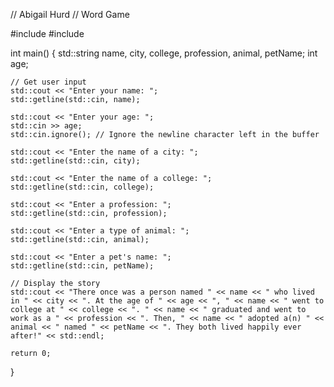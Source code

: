 // Abigail Hurd
// Word Game


#include <iostream>
#include <string>

int main() {
    std::string name, city, college, profession, animal, petName;
    int age;

    // Get user input
    std::cout << "Enter your name: ";
    std::getline(std::cin, name);

    std::cout << "Enter your age: ";
    std::cin >> age;
    std::cin.ignore(); // Ignore the newline character left in the buffer

    std::cout << "Enter the name of a city: ";
    std::getline(std::cin, city);

    std::cout << "Enter the name of a college: ";
    std::getline(std::cin, college);

    std::cout << "Enter a profession: ";
    std::getline(std::cin, profession);

    std::cout << "Enter a type of animal: ";
    std::getline(std::cin, animal);

    std::cout << "Enter a pet's name: ";
    std::getline(std::cin, petName);

    // Display the story
    std::cout << "There once was a person named " << name << " who lived in " << city << ". At the age of " << age << ", " << name << " went to college at " << college << ". " << name << " graduated and went to work as a " << profession << ". Then, " << name << " adopted a(n) " << animal << " named " << petName << ". They both lived happily ever after!" << std::endl;

    return 0;
}
